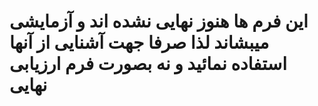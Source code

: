# این فرم ها هنوز نهایی نشده اند و آزمایشی میبشاند لذا صرفا جهت آشنایی از آنها استفاده نمائید و نه بصورت فرم ارزیابی نهایی
